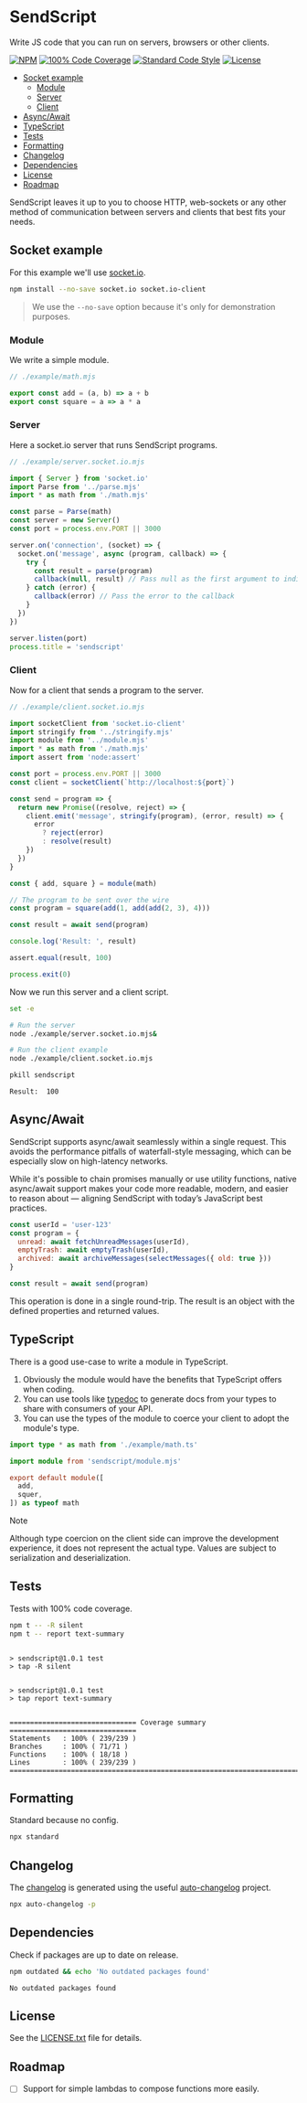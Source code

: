 # SendScript

Write JS code that you can run on servers, browsers or other clients.

[![NPM](https://img.shields.io/npm/v/sendscript?color=blue&style=flat-square)](https://www.npmjs.com/package/sendscript)
[![100% Code Coverage](https://img.shields.io/badge/coverage-100%25-brightgreen?style=flat-square)](#tests)
[![Standard Code Style](https://img.shields.io/badge/code_style-standard-brightgreen.svg?style=flat-square)](https://standardjs.com)
[![License](https://img.shields.io/npm/l/sendscript?color=brightgreen&style=flat-square)](./LICENSE.txt)

<!-- toc -->

- [Socket example](#socket-example)
  * [Module](#module)
  * [Server](#server)
  * [Client](#client)
- [Async/Await](#asyncawait)
- [TypeScript](#typescript)
- [Tests](#tests)
- [Formatting](#formatting)
- [Changelog](#changelog)
- [Dependencies](#dependencies)
- [License](#license)
- [Roadmap](#roadmap)

<!-- tocstop -->

SendScript leaves it up to you to choose HTTP, web-sockets or any other
method of communication between servers and clients that best fits your
needs.

## Socket example

For this example we'll use [socket.io][socket.io].

```bash
npm install --no-save socket.io socket.io-client
```

> We use the `--no-save` option because it's only for demonstration purposes.

### Module

We write a simple module.

```js
// ./example/math.mjs

export const add = (a, b) => a + b
export const square = a => a * a
```

### Server

Here a socket.io server that runs SendScript programs.

```js
// ./example/server.socket.io.mjs

import { Server } from 'socket.io'
import Parse from '../parse.mjs'
import * as math from './math.mjs'

const parse = Parse(math)
const server = new Server()
const port = process.env.PORT || 3000

server.on('connection', (socket) => {
  socket.on('message', async (program, callback) => {
    try {
      const result = parse(program)
      callback(null, result) // Pass null as the first argument to indicate success
    } catch (error) {
      callback(error) // Pass the error to the callback
    }
  })
})

server.listen(port)
process.title = 'sendscript'
```

### Client

Now for a client that sends a program to the server.

```js
// ./example/client.socket.io.mjs

import socketClient from 'socket.io-client'
import stringify from '../stringify.mjs'
import module from '../module.mjs'
import * as math from './math.mjs'
import assert from 'node:assert'

const port = process.env.PORT || 3000
const client = socketClient(`http://localhost:${port}`)

const send = program => {
  return new Promise((resolve, reject) => {
    client.emit('message', stringify(program), (error, result) => {
      error
        ? reject(error)
        : resolve(result)
    })
  })
}

const { add, square } = module(math)

// The program to be sent over the wire
const program = square(add(1, add(add(2, 3), 4)))

const result = await send(program)

console.log('Result: ', result)

assert.equal(result, 100)

process.exit(0)
```

Now we run this server and a client script.

```bash
set -e

# Run the server
node ./example/server.socket.io.mjs&

# Run the client example
node ./example/client.socket.io.mjs

pkill sendscript
```
```
Result:  100
```

## Async/Await

SendScript supports async/await seamlessly within a single request. This avoids the performance pitfalls of waterfall-style messaging, which can be especially slow on high-latency networks.

While it's possible to chain promises manually or use utility functions, native async/await support makes your code more readable, modern, and easier to reason about — aligning SendScript with today’s JavaScript best practices.

```js
const userId = 'user-123'
const program = {
  unread: await fetchUnreadMessages(userId),
  emptyTrash: await emptyTrash(userId),
  archived: await archiveMessages(selectMessages({ old: true }))
}

const result = await send(program)
```

This operation is done in a single round-trip. The result is an object with the defined properties and returned values.

## TypeScript

There is a good use-case to write a module in TypeScript.

1. Obviously the module would have the benefits that TypeScript offers when
   coding.
2. You can use tools like [typedoc][typedoc] to generate docs from your types to
   share with consumers of your API.
3. You can use the types of the module to coerce your client to adopt the
   module's type.

```ts
import type * as math from './example/math.ts'

import module from 'sendscript/module.mjs'

export default module([
  add,
  squer,
]) as typeof math
```

> [!NOTE]
> Although type coercion on the client side can improve the development
> experience, it does not represent the actual type.
> Values are subject to serialization and deserialization.

## Tests

Tests with 100% code coverage.

```bash
npm t -- -R silent
npm t -- report text-summary
```
```

> sendscript@1.0.1 test
> tap -R silent


> sendscript@1.0.1 test
> tap report text-summary


=============================== Coverage summary ===============================
Statements   : 100% ( 239/239 )
Branches     : 100% ( 71/71 )
Functions    : 100% ( 18/18 )
Lines        : 100% ( 239/239 )
================================================================================
```

## Formatting

Standard because no config.

```bash
npx standard
```

## Changelog

The [changelog][changelog] is generated using the useful
[auto-changelog][auto-changelog] project.

```bash
npx auto-changelog -p
```

## Dependencies

Check if packages are up to date on release.

```bash
npm outdated && echo 'No outdated packages found'
```
```
No outdated packages found
```

## License

See the [LICENSE.txt][license] file for details.

## Roadmap

- [ ] Support for simple lambdas to compose functions more easily.

[license]:./LICENSE.txt
[socket.io]:https://socket.io/
[changelog]:./CHANGELOG.md
[auto-changelog]:https://www.npmjs.com/package/auto-changelog
[typedoc]:https://github.com/TypeStrong/typedoc
